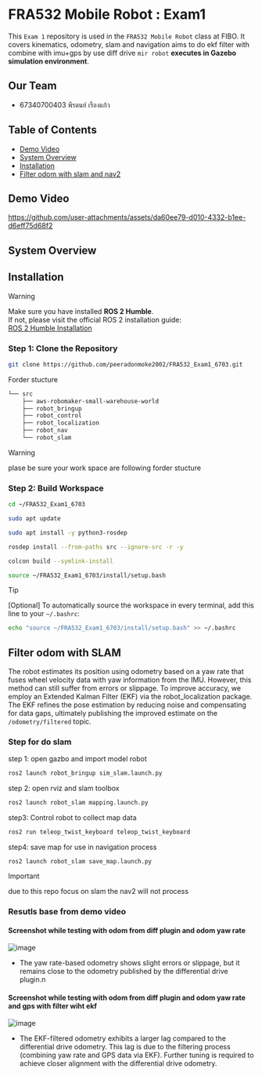 # FRA532 Mobile Robot : Exam1
This `Exam 1` repository is used in the `FRA532 Mobile Robot` class at FIBO. It covers kinematics, odometry, slam and navigation aims to do ekf filter with combine with imu+gps by use diff drive `mir robot` **executes in Gazebo simulation environment**.

## Our Team
- 67340700403 พีรดนย์ เรืองแก้ว

## Table of Contents
- [Demo Video](#demo-video)
- [System Overview](#system-overview)
- [Installation](#installation)
- [Filter odom with slam and nav2](#filter-odom-with-slam-and-nav2)


## Demo Video


https://github.com/user-attachments/assets/da60ee79-d010-4332-b1ee-d6eff75d68f2



## System Overview



## Installation

> [!WARNING]  
> Make sure you have installed **ROS 2 Humble**.  
> If not, please visit the official ROS 2 installation guide:  
> [ROS 2 Humble Installation](https://docs.ros.org/en/humble/Installation.html)


### Step 1: Clone the Repository
```bash
git clone https://github.com/peeradonmoke2002/FRA532_Exam1_6703.git
```
Forder stucture 
```markdown
└── src
    ├── aws-robomaker-small-warehouse-world
    ├── robot_bringup
    ├── robot_control
    ├── robot_localization
    ├── robot_nav
    └── robot_slam
```
> [!WARNING]
> plase be sure your work space are following forder stucture


### Step 2: Build Workspace
```bash
cd ~/FRA532_Exam1_6703

sudo apt update

sudo apt install -y python3-rosdep

rosdep install --from-paths src --ignore-src -r -y

colcon build --symlink-install

source ~/FRA532_Exam1_6703/install/setup.bash
```
> [!TIP]  
>[Optional] To automatically source the workspace in every terminal, add this line to your `~/.bashrc`:
>```bash
>echo "source ~/FRA532_Exam1_6703/install/setup.bash" >> ~/.bashrc
>```

## Filter odom with SLAM

The robot estimates its position using odometry based on a yaw rate that fuses wheel velocity data with yaw information from the IMU. However, this method can still suffer from errors or slippage. To improve accuracy, we employ an Extended Kalman Filter (EKF) via the robot_localization package. The EKF refines the pose estimation by reducing noise and compensating for data gaps, ultimately publishing the improved estimate on the `/odometry/filtered` topic.

### Step for do slam


step 1: open gazbo and import model robot
```bash
ros2 launch robot_bringup sim_slam.launch.py
```
step 2: open rviz and slam toolbox
```bash
ros2 launch robot_slam mapping.launch.py
```
step3: Control robot to collect map data
```bash
ros2 run teleop_twist_keyboard teleop_twist_keyboard
```
step4: save map for use in navigation process
```
ros2 launch robot_slam save_map.launch.py
```
> [!IMPORTANT]
>due to this repo focus on slam the nav2 will not process 

### Resutls base from demo video

#### Screenshot while testing with odom from diff plugin and odom  yaw rate
![image](https://github.com/user-attachments/assets/2d2af7a5-3efa-486f-a495-f0a263a60204)

- The yaw rate-based odometry shows slight errors or slippage, but it remains close to the odometry published by the differential drive plugin.n 

#### Screenshot while testing with odom from diff plugin and odom  yaw rate and gps with filter wiht ekf
![image](https://github.com/user-attachments/assets/1c9daf59-4095-474d-84df-f2510b4f5c97)

- The EKF-filtered odometry exhibits a larger lag compared to the differential drive odometry. This lag is due to the filtering process (combining yaw rate and GPS data via EKF). Further tuning is required to achieve closer alignment with the differential drive odometry.
